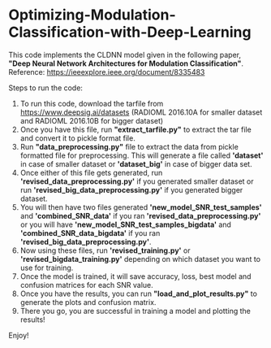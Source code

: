 # Optimizing-Modulation-Classification-with-Deep-Learning


This code implements the CLDNN model given in the following paper, **"Deep Neural Network Architectures for Modulation Classification"**.
Reference: https://ieeexplore.ieee.org/document/8335483

Steps to run the code:

1. To run this code, download the tarfile from https://www.deepsig.ai/datasets (RADIOML 2016.10A for smaller dataset and RADIOML 2016.10B for bigger dataset)
2. Once you have this file, run **"extract_tarfile.py"** to extract the tar file and convert it to pickle format file.
3. Run **"data_preprocessing.py"** file to extract the data from pickle formatted file for preprocessing. This will generate a file called **'dataset'** in case of smaller dataset or **'dataset_big'** in case of bigger data set.
4. Once either of this file gets generated, run **'revised_data_preprocessing.py'** if you generated smaller dataset or run **'revised_big_data_preprocessing.py'** if you generated bigger dataset. 
5. You will then have two files generated **'new_model_SNR_test_samples'** and **'combined_SNR_data'** if you ran **'revised_data_preprocessing.py'** or you will have **'new_model_SNR_test_samples_bigdata'** and **'combined_SNR_data_bigdata'** if you ran **'revised_big_data_preprocessing.py'**. 
6. Now using these files, run **'revised_training.py'** or **'revised_bigdata_training.py'** depending on which dataset you want to use for training. 
7. Once the model is trained, it will save accuracy, loss, best model and confusion matrices for each SNR value.
8. Once you have the results, you can run **"load_and_plot_results.py"** to generate the plots and confusion matrix. 
9. There you go, you are successful in training a model and plotting the results!

Enjoy!



